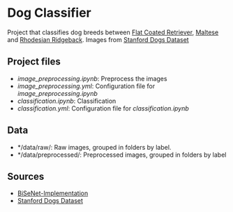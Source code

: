 # Dog Classifier

Project that classifies dog breeds between [Flat Coated Retriever](https://en.wikipedia.org/wiki/Flat-coated_Retriever), [Maltese](https://en.wikipedia.org/wiki/Maltese_dog) and [Rhodesian Ridgeback](https://en.wikipedia.org/wiki/Rhodesian_Ridgeback).
Images from [Stanford Dogs Dataset](http://vision.stanford.edu/aditya86/ImageNetDogs/)


## Project files
*  *image_preprocessing.ipynb*: Preprocess the images
*  *image_preprocessing.yml*: Configuration file for *image_preprocessing.ipynb*
*  *classification.ipynb*: Classification
*  *classification.yml*: Configuration file for *classification.ipynb*


## Data
*  */data/raw/: Raw images, grouped in folders by label.
* */data/preprocessed/: Preprocessed images, grouped in folders by label


## Sources
  * [BiSeNet-Implementation](https://github.com/Blaizzy/BiSeNet-Implementation)
  * [Stanford Dogs Dataset](http://vision.stanford.edu/aditya86/ImageNetDogs/)